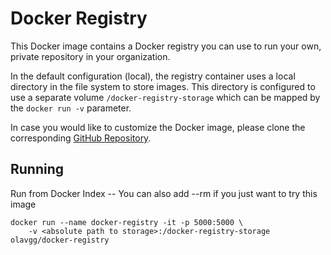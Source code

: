 # Docker Registry

This Docker image contains a Docker registry you can use to run your own, private repository in your organization.

In the default configuration (local), the registry container uses a local directory in the file system to store images. This directory is configured to use a separate volume `/docker-registry-storage` which can be mapped by the `docker run -v` parameter.

In case you would like to customize the Docker image, please clone the corresponding [GitHub Repository][github-repo].

## Running

Run from Docker Index -- You can also add --rm if you just want to try this image

    docker run --name docker-registry -it -p 5000:5000 \
        -v <absolute path to storage>:/docker-registry-storage olavgg/docker-registry

[github-repo]: https://github.com/olavgg/docker-registry

